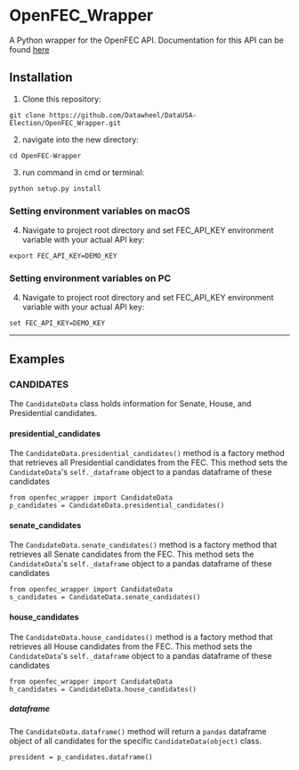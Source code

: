 # OpenFEC_Wrapper
A Python wrapper for the OpenFEC API. Documentation for this API can be found [here](https://api.open.fec.gov/developers)

## Installation

 1. Clone this repository:
```
git clone https://github.com/Datawheel/DataUSA-Election/OpenFEC_Wrapper.git
```

 2. navigate into the new directory:
```
cd OpenFEC-Wrapper
```

 3. run command in cmd or terminal:
```
python setup.py install
```

### Setting environment variables on macOS
 4. Navigate to project root directory and set FEC_API_KEY environment variable with your actual API key:
```
export FEC_API_KEY=DEMO_KEY
```

### Setting environment variables on PC
 4. Navigate to project root directory and set FEC_API_KEY environment variable with your actual API key:
```
set FEC_API_KEY=DEMO_KEY
```
___
## Examples

### CANDIDATES

The `CandidateData` class holds information for Senate, House, and Presidential candidates.


#### presidential_candidates
The `CandidateData.presidential_candidates()` method is a factory method that retrieves all Presidential candidates from the FEC. This method sets the `CandidateData`'s `self._dataframe` object to a pandas dataframe of these candidates

```
from openfec_wrapper import CandidateData
p_candidates = CandidateData.presidential_candidates()
```

#### senate_candidates
The `CandidateData.senate_candidates()` method is a factory method that retrieves all Senate candidates from the FEC. This method sets the `CandidateData`'s `self._dataframe` object to a pandas dataframe of these candidates

```
from openfec_wrapper import CandidateData
s_candidates = CandidateData.senate_candidates()
```

#### house_candidates
The `CandidateData.house_candidates()` method is a factory method that retrieves all House candidates from the FEC. This method sets the `CandidateData`'s `self._dataframe` object to a pandas dataframe of these candidates

```
from openfec_wrapper import CandidateData
h_candidates = CandidateData.house_candidates()
```

##### dataframe
The `CandidateData.dataframe()` method will return a `pandas` dataframe object of all candidates for the specific `CandidateData(object)` class.

```
president = p_candidates.dataframe()
```
